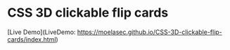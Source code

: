 # CSS 3D clickable flip cards

[Live Demo](LiveDemo: https://moelasec.github.io/CSS-3D-clickable-flip-cards/index.html)
